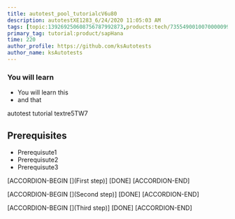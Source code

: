 ```yaml
---
title: autotest_pool_tutorialcV6u80
description: autotestXE1283_6/24/2020 11:05:03 AM
tags: [topic:139269250608756787992873,products:tech/73554900100700000996,tutorial:experience/advanced]
primary_tag: tutorial:product/sapHana
time: 220
author_profile: https://github.com/ksAutotests
author_name: ksAutotests
---
```

### You will learn
- You will learn this
- and that

autotest tutorial textre5TW7

## Prerequisites
- Prerequisute1
- Prerequisute2
- Prerequisute3

[ACCORDION-BEGIN [](First step)]
[DONE]
[ACCORDION-END]

[ACCORDION-BEGIN [](Second step)]
[DONE]
[ACCORDION-END]

[ACCORDION-BEGIN [](Third step)]
[DONE]
[ACCORDION-END]


